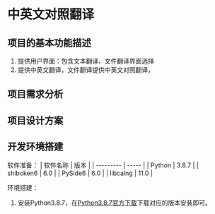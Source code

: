 # 中英文对照翻译

## 项目的基本功能描述
1. 提供用户界面：包含文本翻译、文件翻译界面选择
2. 提供中英文翻译，文件翻译提供中英文对照翻译，



## 项目需求分析

## 项目设计方案

## 开发环境搭建
软件准备：
| 软件名称  | 版本  |
| --------- | ----- |
| Python    | 3.8.7 |
| shiboken6 | 6.0   |
| PySide6   | 6.0   |
| libcalng  | 11.0  |

环境搭建：
1. 安装Python3.8.7，在[Python3.8.7官方下载](https://www.python.org/downloads/release/python-387/)下载对应的版本安装即可。






